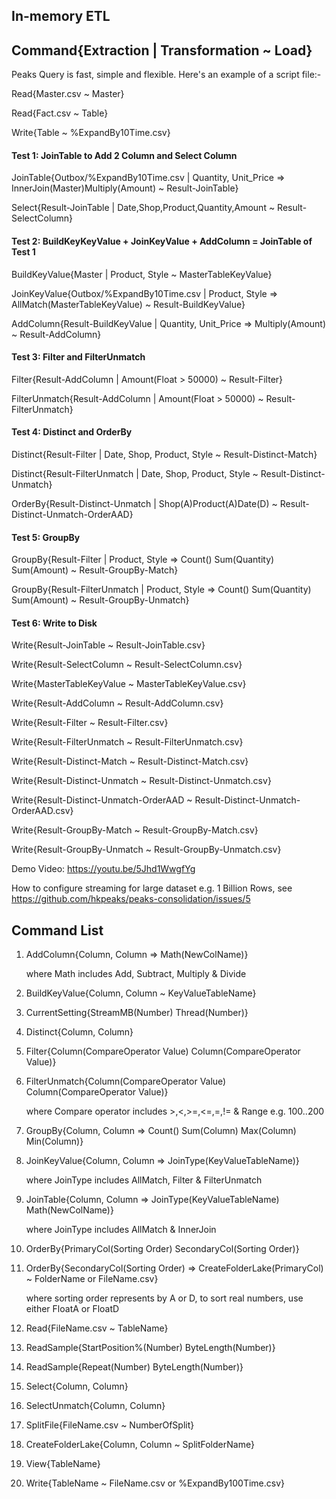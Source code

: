 ## In-memory ETL 
## Command{Extraction | Transformation ~ Load}    

Peaks Query is fast, simple and flexible. Here's an example of a script file:-

Read{Master.csv ~ Master} 

Read{Fact.csv ~ Table}

Write{Table ~ %ExpandBy10Time.csv}

#### Test 1: JoinTable to Add 2 Column and Select Column
JoinTable{Outbox/%ExpandBy10Time.csv | Quantity, Unit_Price => InnerJoin(Master)Multiply(Amount) ~ Result-JoinTable}

Select{Result-JoinTable | Date,Shop,Product,Quantity,Amount ~ Result-SelectColumn}

#### Test 2: BuildKeyKeyValue + JoinKeyValue + AddColumn = JoinTable of Test 1
BuildKeyValue{Master | Product, Style ~ MasterTableKeyValue}

JoinKeyValue{Outbox/%ExpandBy10Time.csv | Product, Style => AllMatch(MasterTableKeyValue) ~ Result-BuildKeyValue}

AddColumn{Result-BuildKeyValue | Quantity, Unit_Price => Multiply(Amount) ~ Result-AddColumn}

#### Test 3: Filter and FilterUnmatch
Filter{Result-AddColumn | Amount(Float > 50000) ~ Result-Filter}

FilterUnmatch{Result-AddColumn | Amount(Float > 50000) ~ Result-FilterUnmatch}


#### Test 4: Distinct and OrderBy
Distinct{Result-Filter | Date, Shop, Product, Style ~ Result-Distinct-Match}

Distinct{Result-FilterUnmatch |  Date, Shop, Product, Style ~ Result-Distinct-Unmatch}

OrderBy{Result-Distinct-Unmatch | Shop(A)Product(A)Date(D) ~ Result-Distinct-Unmatch-OrderAAD}


#### Test 5: GroupBy 
GroupBy{Result-Filter | Product, Style => Count() Sum(Quantity) Sum(Amount) ~ Result-GroupBy-Match}

GroupBy{Result-FilterUnmatch | Product, Style => Count() Sum(Quantity) Sum(Amount) ~ Result-GroupBy-Unmatch}

#### Test 6: Write to Disk
Write{Result-JoinTable ~ Result-JoinTable.csv}

Write{Result-SelectColumn ~ Result-SelectColumn.csv}

Write{MasterTableKeyValue ~ MasterTableKeyValue.csv}

Write{Result-AddColumn ~ Result-AddColumn.csv}

Write{Result-Filter ~ Result-Filter.csv}

Write{Result-FilterUnmatch ~ Result-FilterUnmatch.csv}

Write{Result-Distinct-Match ~ Result-Distinct-Match.csv}

Write{Result-Distinct-Unmatch ~ Result-Distinct-Unmatch.csv}

Write{Result-Distinct-Unmatch-OrderAAD ~ Result-Distinct-Unmatch-OrderAAD.csv}

Write{Result-GroupBy-Match ~ Result-GroupBy-Match.csv}

Write{Result-GroupBy-Unmatch ~ Result-GroupBy-Unmatch.csv}

Demo Video: https://youtu.be/5Jhd1WwgfYg

How to configure streaming for large dataset e.g. 1 Billion Rows, see https://github.com/hkpeaks/peaks-consolidation/issues/5


## Command List

   1. AddColumn{Column, Column => Math(NewColName)} 
   
        where Math includes Add, Subtract, Multiply & Divide
    
   2. BuildKeyValue{Column, Column ~ KeyValueTableName}
   
   3. CurrentSetting{StreamMB(Number) Thread(Number)}
  
   4. Distinct{Column, Column}
 
   5. Filter{Column(CompareOperator Value) Column(CompareOperator Value)}
 
   6. FilterUnmatch{Column(CompareOperator Value) Column(CompareOperator Value)}

        where Compare operator includes >,<,>=,<=,=,!= & Range e.g. 100..200
   
   7. GroupBy{Column, Column => Count() Sum(Column) Max(Column) Min(Column)}
   
   8. JoinKeyValue{Column, Column => JoinType(KeyValueTableName)} 
        
        where JoinType includes AllMatch, Filter & FilterUnmatch
   
   9. JoinTable{Column, Column => JoinType(KeyValueTableName) Math(NewColName)}

        where JoinType includes AllMatch & InnerJoin
   
   10. OrderBy{PrimaryCol(Sorting Order) SecondaryCol(Sorting Order)}       
  
   10. OrderBy{SecondaryCol(Sorting Order) => CreateFolderLake(PrimaryCol) ~ FolderName or FileName.csv}

        where sorting order represents by A or D, to sort real numbers, use either FloatA or FloatD
 
   11. Read{FileName.csv ~ TableName}
   
   12. ReadSample{StartPosition%(Number) ByteLength(Number)}
   
   12. ReadSample{Repeat(Number) ByteLength(Number)}   
   
   13. Select{Column, Column}
   
   14. SelectUnmatch{Column, Column}
   
   15. SplitFile{FileName.csv ~ NumberOfSplit}
   
   16. CreateFolderLake{Column, Column ~ SplitFolderName}
   
   17. View{TableName}

   18. Write{TableName ~ FileName.csv or %ExpandBy100Time.csv} 
